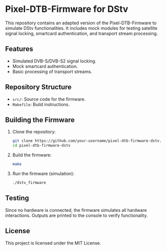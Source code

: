 # Pixel-DTB-Firmware for DStv

This repository contains an adapted version of the Pixel-DTB-Firmware to simulate DStv functionalities. It includes mock modules for testing satellite signal locking, smartcard authentication, and transport stream processing.

## Features
- Simulated DVB-S/DVB-S2 signal locking.
- Mock smartcard authentication.
- Basic processing of transport streams.

## Repository Structure
- `src/`: Source code for the firmware.
- `Makefile`: Build instructions.

## Building the Firmware
1. Clone the repository:
   ```bash
   git clone https://github.com/your-username/pixel-dtb-firmware-dstv.git
   cd pixel-dtb-firmware-dstv
   ```
2. Build the firmware:
   ```bash
   make
   ```
3. Run the firmware (simulation):
   ```bash
   ./dstv_firmware
   ```

## Testing
Since no hardware is connected, the firmware simulates all hardware interactions. Outputs are printed to the console to verify functionality.

## License
This project is licensed under the MIT License.